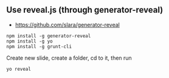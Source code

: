 
## Use reveal.js (through generator-reveal)
- https://github.com/slara/generator-reveal

```
npm install -g generator-reveal
npm install -g yo
npm install -g grunt-cli
```

Create new slide, create a folder, cd to it, then run
```
yo reveal
```
